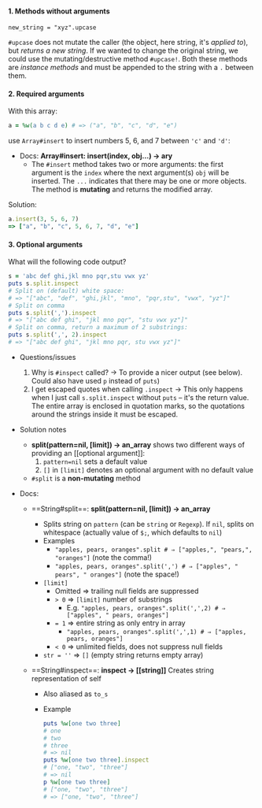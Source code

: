 #### 1. Methods without arguments

`new_string = "xyz".upcase`

`#upcase` does not mutate the caller (the object, here string, it's *applied to*), but *returns a new string*. If we wanted to change the original string, we could use the mutating/destructive method `#upcase!`. Both these methods are *instance methods* and must be appended to the string with a `.` between them. 

#### 2. Required arguments

With this array:

```ruby
a = %w(a b c d e) # => ("a", "b", "c", "d", "e")
```

use `Array#insert` to insert numbers 5, 6, and 7 between `'c'` and `'d'`:

- Docs: **Array#insert: insert(index, obj...) → ary**
  - The `#insert` method takes two or more arguments: the first argument is the `index` where the next argument(s) `obj` will be inserted. The `...` indicates that there may be one or more objects. The method is **mutating** and returns the modified array.

Solution:

```ruby
a.insert(3, 5, 6, 7)
=> ["a", "b", "c", 5, 6, 7, "d", "e"] 
```

#### 3. Optional arguments

What will the following code output?

```ruby
s = 'abc def ghi,jkl mno pqr,stu vwx yz'
puts s.split.inspect
# Split on (default) white space:
# => "["abc", "def", "ghi,jkl", "mno", "pqr,stu", "vwx", "yz"]"
# Split on comma
puts s.split(',').inspect
# => "["abc def ghi", "jkl mno pqr", "stu vwx yz"]"
# Split on comma, return a maximum of 2 substrings:
puts s.split(',', 2).inspect
# => "["abc def ghi", "jkl mno pqr, stu vwx yz"]"
```

- Questions/issues

  1. Why is `#inspect` called? → To provide a nicer output (see below). Could also have used `p` instead of `puts`)
  2. I get escaped quotes when calling `.inspect` → This only happens when I just call `s.split.inspect` without `puts` – it's the return value. The entire array is enclosed in quotation marks, so the quotations around the strings inside it must be escaped.

- Solution notes

  - **split(pattern=nil, [limit]) → an_array** shows two different ways of providing an [[optional argument]]:
    1. `pattern=nil` sets a default value
    2. `[]` in `[limit]` denotes an optional argument with no default value
  - `#split` is a **non-mutating** method

- Docs:

  - ==String#split==: **split(pattern=nil, [limit]) → an_array**

    * Splits string on `pattern` (can be `string` or `Regexp`). If `nil`, splits on whitespace (actually value of  `$;`, which defaults to `nil`)
    * Examples
      * `"apples, pears, oranges".split # ⇒ ["apples,", "pears,", "oranges"]` (note the comma!)
      * `"apples, pears, oranges".split(',') # ⇒ ["apples", " pears", " oranges"]` (note the space!)
    * `[limit]`
      * Omitted ⇒ trailing null fields are suppressed
      * `> 0` ⇒  `[limit]` number of substrings
        * E.g. `"apples, pears, oranges".split(',',2) # ⇒ ["apples", " pears, oranges"]` 
      * `= 1` ⇒ entire string as only entry in array
        * `"apples, pears, oranges".split(',',1) # ⇒ ["apples, pears, oranges"]` 
      * `< 0` ⇒ unlimited fields, does not suppress null fields
    * `str = ''` ⇒ `[]` (empty string returns empty array)

  - ==String#inspect==: **inspect → [[string]]** Creates string representation of self

    * Also aliased as `to_s`

    * Example

      ```ruby
      puts %w[one two three]
      # one
      # two
      # three
      # => nil
      puts %w[one two three].inspect
      # ["one, "two", "three"]
      # => nil
      p %w[one two three]
      # ["one, "two", "three"]
      # => ["one, "two", "three"]
      ```

      

